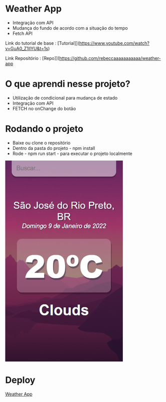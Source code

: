 # Weather App 

 - Integração com API
 - Mudança do fundo de acordo com a situação do tempo
 - Fetch API



Link do tutorial de base : [Tutorial]](https://www.youtube.com/watch?v=GuA0_Z1llYU&t=1s)

Link Repositório : [Repo]](https://github.com/rebeccaaaaaaaaaaa/weather-app

# O que aprendi nesse projeto?

 -  Utilização de condicional para mudança de estado
 - Integração com API
 - FETCH no onChange do botão

# Rodando o projeto

- Baixe ou clone o repositório
- Dentro da pasta do projeto  - npm install
- Rode - npm run start - para executar o projeto localmente


![Imagem](https://raw.githubusercontent.com/rebeccaaaaaaaaaaa/weather-app/main/public/preview.png)

# Deploy

[Weather App](https://rebecca-weatherapp.netlify.app/)
